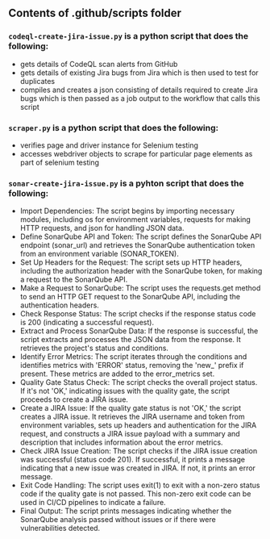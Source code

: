 ## Contents of .github/scripts folder

### `codeql-create-jira-issue.py` is a python script that does the following:
- gets details of CodeQL scan alerts from GitHub
- gets details of existing Jira bugs from Jira which is then used to test for duplicates
- compiles and creates a json consisting of details required to create Jira bugs which is then passed as a job output to the workflow that calls this script

### `scraper.py` is a python script that does the following:
- verifies page and driver instance for Selenium testing
- accesses webdriver objects to scrape for particular page elements as part of selenium testing

### `sonar-create-jira-issue.py` is a pyhton script that does the following:
- Import Dependencies:
       The script begins by importing necessary modules, including os for environment variables, requests for making HTTP requests, and json for handling JSON data.
- Define SonarQube API and Token:
       The script defines the SonarQube API endpoint (sonar_url) and retrieves the SonarQube authentication token from an environment variable (SONAR_TOKEN).
- Set Up Headers for the Request:
       The script sets up HTTP headers, including the authorization header with the SonarQube token, for making a request to the SonarQube API.
- Make a Request to SonarQube:
       The script uses the requests.get method to send an HTTP GET request to the SonarQube API, including the authentication headers.
- Check Response Status:
       The script checks if the response status code is 200 (indicating a successful request).
- Extract and Process SonarQube Data:
       If the response is successful, the script extracts and processes the JSON data from the response. It retrieves the project's status and conditions.
- Identify Error Metrics:
       The script iterates through the conditions and identifies metrics with 'ERROR' status, removing the 'new_' prefix if present. These metrics are added to the error_metrics set.
- Quality Gate Status Check:
       The script checks the overall project status. If it's not 'OK,' indicating issues with the quality gate, the script proceeds to create a JIRA issue.
- Create a JIRA Issue:
       If the quality gate status is not 'OK,' the script creates a JIRA issue. It retrieves the JIRA username and token from environment variables, sets up headers and authentication for the JIRA request, and constructs a JIRA issue payload with a summary and description that includes information about the error metrics.
- Check JIRA Issue Creation:
       The script checks if the JIRA issue creation was successful (status code 201). If successful, it prints a message indicating that a new issue was created in JIRA. If not, it prints an error message.
- Exit Code Handling:
       The script uses exit(1) to exit with a non-zero status code if the quality gate is not passed. This non-zero exit code can be used in CI/CD pipelines to indicate a failure.
- Final Output:
       The script prints messages indicating whether the SonarQube analysis passed without issues or if there were  vulnerabilities detected.
